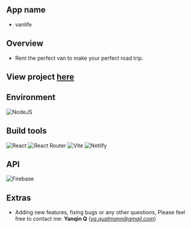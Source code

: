 ## App name
- vanlife
## Overview
- Rent the perfect van to make your perfect road trip.
## View project [here](https://Qinsvanlife.netlify.com/)
## Environment
![NodeJS](https://img.shields.io/badge/node.js-6DA55F?style=for-the-badge&logo=node.js&logoColor=white)
## Build tools
![React](https://img.shields.io/badge/react-%2320232a.svg?style=for-the-badge&logo=react&logoColor=%2361DAFB)
![React Router](https://img.shields.io/badge/React_Router-CA4245?style=for-the-badge&logo=react-router&logoColor=white)
![Vite](https://img.shields.io/badge/vite-%23646CFF.svg?style=for-the-badge&logo=vite&logoColor=white)
![Netlify](https://img.shields.io/badge/netlify-%23000000.svg?style=for-the-badge&logo=netlify&logoColor=#00C7B7)
## API
![Firebase](https://img.shields.io/badge/Firebase-039BE5?style=for-the-badge&logo=Firebase&logoColor=white)
## Extras
- Adding new features, fixing bugs or any other questions, Please feel free to contact me: **Yanqin Q** (*yq.qualmann@gmail.com*)